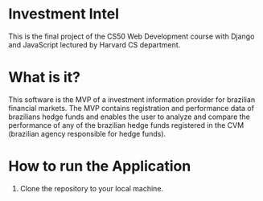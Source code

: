 # Investment Intel
This is the final project of the CS50 Web Development course with Django and JavaScript lectured by Harvard CS department.

# What is it?
This software is the MVP of a investment information provider for brazilian financial markets. The MVP contains registration and performance data of brazilians hedge funds and enables the user to analyze and compare the performance of any of the brazilian hedge funds registered in the CVM (brazilian agency responsible for hedge funds). 

# How to run the Application
1) Clone the repository to your local machine.

